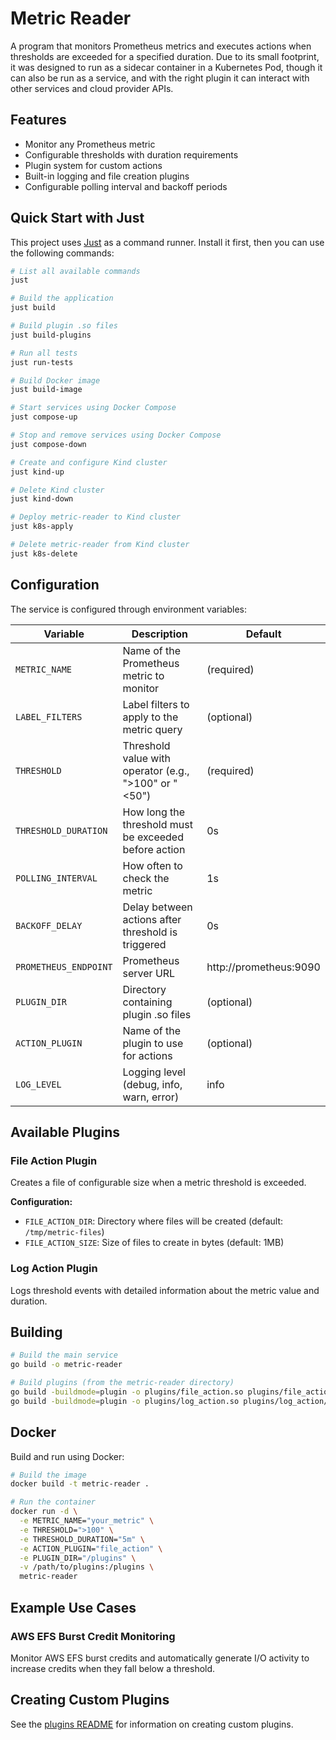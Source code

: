 # Metric Reader

A program that monitors Prometheus metrics and executes actions when thresholds are exceeded for a specified duration. Due to its small footprint, it was designed to run as a sidecar container in a Kubernetes Pod, though it can also be run as a service, and with the right plugin it can interact with other services and cloud provider APIs.

## Features

- Monitor any Prometheus metric
- Configurable thresholds with duration requirements
- Plugin system for custom actions
- Built-in logging and file creation plugins
- Configurable polling interval and backoff periods

## Quick Start with Just

This project uses [Just](https://github.com/casey/just) as a command runner. Install it first, then you can use the following commands:

```bash
# List all available commands
just

# Build the application
just build

# Build plugin .so files
just build-plugins

# Run all tests
just run-tests

# Build Docker image
just build-image

# Start services using Docker Compose
just compose-up

# Stop and remove services using Docker Compose
just compose-down

# Create and configure Kind cluster
just kind-up

# Delete Kind cluster
just kind-down

# Deploy metric-reader to Kind cluster
just k8s-apply

# Delete metric-reader from Kind cluster
just k8s-delete
```

## Configuration

The service is configured through environment variables:

| Variable | Description | Default |
|----------|-------------|---------|
| `METRIC_NAME` | Name of the Prometheus metric to monitor | (required) |
| `LABEL_FILTERS` | Label filters to apply to the metric query | (optional) |
| `THRESHOLD` | Threshold value with operator (e.g., ">100" or "<50") | (required) |
| `THRESHOLD_DURATION` | How long the threshold must be exceeded before action | 0s |
| `POLLING_INTERVAL` | How often to check the metric | 1s |
| `BACKOFF_DELAY` | Delay between actions after threshold is triggered | 0s |
| `PROMETHEUS_ENDPOINT` | Prometheus server URL | http://prometheus:9090 |
| `PLUGIN_DIR` | Directory containing plugin .so files | (optional) |
| `ACTION_PLUGIN` | Name of the plugin to use for actions | (optional) |
| `LOG_LEVEL` | Logging level (debug, info, warn, error) | info |

## Available Plugins

### File Action Plugin

Creates a file of configurable size when a metric threshold is exceeded.

**Configuration:**

- `FILE_ACTION_DIR`: Directory where files will be created (default: `/tmp/metric-files`)
- `FILE_ACTION_SIZE`: Size of files to create in bytes (default: 1MB)

### Log Action Plugin

Logs threshold events with detailed information about the metric value and duration.

## Building

```bash
# Build the main service
go build -o metric-reader

# Build plugins (from the metric-reader directory)
go build -buildmode=plugin -o plugins/file_action.so plugins/file_action/file_action.go
go build -buildmode=plugin -o plugins/log_action.so plugins/log_action/log_action.go
```

## Docker

Build and run using Docker:

```bash
# Build the image
docker build -t metric-reader .

# Run the container
docker run -d \
  -e METRIC_NAME="your_metric" \
  -e THRESHOLD=">100" \
  -e THRESHOLD_DURATION="5m" \
  -e ACTION_PLUGIN="file_action" \
  -e PLUGIN_DIR="/plugins" \
  -v /path/to/plugins:/plugins \
  metric-reader
```

## Example Use Cases

### AWS EFS Burst Credit Monitoring

Monitor AWS EFS burst credits and automatically generate I/O activity to increase credits when they fall below a threshold.

## Creating Custom Plugins

See the [plugins README](plugins/README.md) for information on creating custom plugins.
